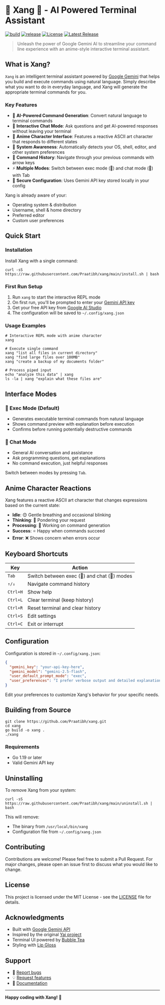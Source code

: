 # 🚀 Xang 💬 - AI Powered Terminal Assistant
[![build](https://github.com/Praatibh/xang/actions/workflows/build.yml/badge.svg)](https://github.com/Praatibh/xang/actions/workflows/build.yml)
[![release](https://github.com/Praatibh/xang/actions/workflows/release.yml/badge.svg)](https://github.com/Praatibh/xang/actions/workflows/release.yml)
[![License](https://img.shields.io/github/license/Praatibh/xang)](https://github.com/Praatibh/xang/blob/master/LICENSE)
[![Latest Release](https://img.shields.io/github/release/Praatibh/xang.svg)](https://github.com/Praatibh/xang/releases/latest)


> Unleash the power of Google Gemini AI to streamline your command line experience with an anime-style interactive terminal assistant.

## What is Xang?

`Xang` is an intelligent terminal assistant powered by [Google Gemini](https://gemini.google.com/) that helps you build and execute commands using natural language. Simply describe what you want to do in everyday language, and Xang will generate the appropriate terminal commands for you.

### Key Features

- 🤖 **AI-Powered Command Generation**: Convert natural language to terminal commands
- 💬 **Interactive Chat Mode**: Ask questions and get AI-powered responses without leaving your terminal  
- 🎨 **Anime Character Interface**: Features a reactive ASCII art character that responds to different states
- 🔧 **System Awareness**: Automatically detects your OS, shell, editor, and other system preferences
- 📝 **Command History**: Navigate through your previous commands with arrow keys
- ⚡ **Multiple Modes**: Switch between exec mode (🚀) and chat mode (💬) with Tab
- 🔐 **Secure Configuration**: Uses Gemini API key stored locally in your config

Xang is already aware of your:
- Operating system & distribution
- Username, shell & home directory  
- Preferred editor
- Custom user preferences

## Quick Start

### Installation

Install Xang with a single command:

```shell
curl -sS https://raw.githubusercontent.com/Praatibh/xang/main/install.sh | bash
```

### First Run Setup

1. Run `xang` to start the interactive REPL mode
2. On first run, you'll be prompted to enter your [Gemini API key](https://aistudio.google.com/app/apikey)
3. Get your free API key from [Google AI Studio](https://aistudio.google.com/app/apikey)
4. The configuration will be saved to `~/.config/xang.json`

### Usage Examples

```shell
# Interactive REPL mode with anime character
xang

# Execute single command
xang "list all files in current directory"
xang "find large files over 100MB"
xang "create a backup of my documents folder"

# Process piped input
echo "analyze this data" | xang
ls -la | xang "explain what these files are"
```

## Interface Modes

### 🚀 Exec Mode (Default)
- Generates executable terminal commands from natural language
- Shows command preview with explanation before execution
- Confirms before running potentially destructive commands

### 💬 Chat Mode  
- General AI conversation and assistance
- Ask programming questions, get explanations
- No command execution, just helpful responses

Switch between modes by pressing `Tab`.

## Anime Character Reactions

Xang features a reactive ASCII art character that changes expressions based on the current state:

- **Idle**: 😊 Gentle breathing and occasional blinking
- **Thinking**: 🤔 Pondering your request  
- **Processing**: 🔄 Working on command generation
- **Success**: ⭐ Happy when commands succeed
- **Error**: ❌ Shows concern when errors occur

## Keyboard Shortcuts

| Key | Action |
|-----|--------|
| `Tab` | Switch between exec (🚀) and chat (💬) modes |
| `↑/↓` | Navigate command history |
| `Ctrl+H` | Show help |
| `Ctrl+L` | Clear terminal (keep history) |
| `Ctrl+R` | Reset terminal and clear history |
| `Ctrl+S` | Edit settings |
| `Ctrl+C` | Exit or interrupt |

## Configuration

Configuration is stored in `~/.config/xang.json`:

```json
{
  "gemini_key": "your-api-key-here",
  "gemini_model": "gemini-2.5-flash",
  "user_default_prompt_mode": "exec",
  "user_preferences": "I prefer verbose output and detailed explanations"
}
```

Edit your preferences to customize Xang's behavior for your specific needs.

## Building from Source

```shell
git clone https://github.com/Praatibh/xang.git
cd xang
go build -o xang .
./xang
```

### Requirements
- Go 1.19 or later
- Valid Gemini API key

## Uninstalling

To remove Xang from your system:

```shell
curl -sS https://raw.githubusercontent.com/Praatibh/xang/main/uninstall.sh | bash
```

This will remove:
- The binary from `/usr/local/bin/xang`
- Configuration file from `~/.config/xang.json`

## Contributing

Contributions are welcome! Please feel free to submit a Pull Request. For major changes, please open an issue first to discuss what you would like to change.

## License

This project is licensed under the MIT License - see the [LICENSE](LICENSE) file for details.

## Acknowledgments

- Built with [Google Gemini API](https://ai.google.dev/)
- Inspired by the original [Yai project](https://github.com/ekkinox/yai)
- Terminal UI powered by [Bubble Tea](https://github.com/charmbracelet/bubbletea)
- Styling with [Lip Gloss](https://github.com/charmbracelet/lipgloss)

## Support

- 🐛 [Report bugs](https://github.com/Praatibh/xang/issues)
- 💡 [Request features](https://github.com/Praatibh/xang/issues)
- 📖 [Documentation](https://github.com/Praatibh/xang/wiki)

---

**Happy coding with Xang!** 🚀
